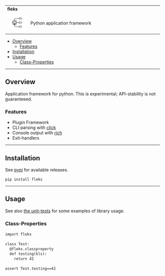 <!--- This is a markdown file.  Comments look like this --->
<table>
  <tr>
    <td colspan=2><strong>
    fleks
      </strong>&nbsp;&nbsp;&nbsp;&nbsp;
      <small><small>
      </small></small>
    </td>
  </tr>
  <tr>
    <td width=15%><img src=img/icon.png style="width:250px"></td>
    <td>
    Python application framework
    </td>
  </tr>
</table>

  * [Overview](#overview)
    * [Features](#features)
  * [Installation](#installation)
  * [Usage](#usage)
    * [Class-Properties](#class-properties)


---------------------------------------------------------------------------------

## Overview

Application framework for python.  This is experimental; API-stability is not guaranteeed.

### Features 

* Plugin Framework
* CLI parsing with [click](#placeholder)
* Console output with [rich](https://rich.readthedocs.io/en/stable/index.html)
* Exit-handlers 

---------------------------------------------------------------------------------

## Installation

See [pypi](https://pypi.org/project/fleks/) for available releases.

```
pip install fleks
```

---------------------------------------------------------------------------------

## Usage

See also [the unit-tests](tests/units) for some examples of library usage.

### Class-Properties

```
import fleks 

class Test:
  @fleks.classproperty 
  def testing(kls):
    return 42

assert Test.testing==42
```
